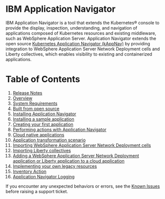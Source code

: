 # IBM Application Navigator

IBM Application Navigator is a tool that extends the Kubernetes® console to provide the display, inspection, understanding, and
navigation of applications composed of Kubernetes resources and existing middleware, such as WebSphere Application Server.
Application Navigator extends the open source [Kubernetes Application Navigator (kAppNav)](http://kappnav.io) by providing integration to
WebSphere Application Server Network Deployment cells and Liberty collectives, which enables visibility to existing and containerized applications.

# Table of Contents

1. [Release Notes](releasenotes.md)
1. [Overview](overview.md)
1. [System Requirements](requirements.md)
1. [Built from open source](opensource.md)
1. [Installing Application Navigator](install.md)
1. [Installing a sample application](https://github.com/kappnav/README#install-sample-application)
1. [Creating your first application](https://github.com/kappnav/README/blob/master/how-to-create-applications.md)
1. [Performing actions with Application Navigator](actions.md)
1. [Cloud native applications](cloudnative.md)
1. [Application transformation scenario](https://youtu.be/h833ZN8KQy0)
1. [Importing WebSphere Application Server Network Deployment cells](importcell.md)
1. [Importing Liberty collectives](importcoll.md)
1. [Adding a WebSphere Application Server Network Deployment application or Liberty application to a cloud application](addtwaslib.md)
1. [Implementing your own legacy resources](https://github.com/kappnav/samples/tree/master/legacyapp)
1. [Inventory Action](https://github.com/IBM/appnav/blob/master/docs/inventory.md)
1. [Application Navigator Logging](https://github.com/IBM/appnav/blob/master/docs/logging.md)



If you encounter any unexpected behaviors or errors, see the [Known Issues](known-issues.md) before raising a support ticket.
